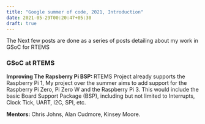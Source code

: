 ```yaml
---
title: "Google summer of code, 2021, Introduction"
date: 2021-05-29T00:20:47+05:30
draft: true
---
```

<p>The Next few posts are done as a series of posts detailing about my work in GSoC for RTEMS</p>
<h3> GSoC at RTEMS </h3>
<p><strong><strong>Improving The Rapsberry Pi BSP: </strong></strong>
RTEMS Project already supports the Raspberry Pi 1, My project over the summer aims to add support for the Raspberry Pi Zero, Pi Zero W and the Raspberry Pi 3. This would include the basic Board Support Package (BSP), including but not limited to Interrupts, Clock Tick, UART, I2C, SPI, etc.
</p>
<strong>Mentors:</strong> Chris Johns, Alan Cudmore, Kinsey Moore.
